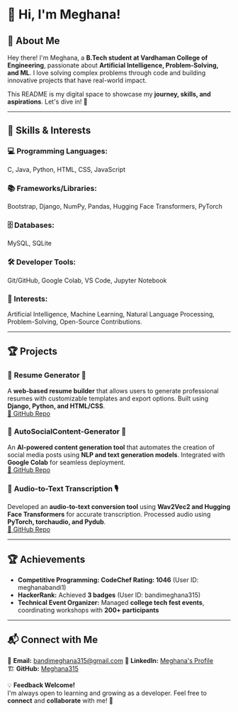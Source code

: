 # 👋 Hi, I'm Meghana!  

## 📌 About Me  
Hey there! I'm Meghana, a **B.Tech student at Vardhaman College of Engineering**, passionate about **Artificial Intelligence, Problem-Solving, and ML**. I love solving complex problems through code and building innovative projects that have real-world impact.  

This README is my digital space to showcase my **journey, skills, and aspirations**. Let's dive in! 🚀   

---

## 🚀 Skills & Interests  

### 💻 Programming Languages:  
C, Java, Python, HTML, CSS, JavaScript 

### 📚 Frameworks/Libraries:  
Bootstrap, Django, NumPy, Pandas, Hugging Face Transformers, PyTorch 

### 🗄️ Databases:  
MySQL, SQLite   

### 🛠️ Developer Tools:  
Git/GitHub, Google Colab, VS Code, Jupyter Notebook  

### 🎯 Interests:  
Artificial Intelligence, Machine Learning, Natural Language Processing, Problem-Solving, Open-Source Contributions. 

---

## 🏆 Projects  

### 🔹 **Resume Generator** 📄  
A **web-based resume builder** that allows users to generate professional resumes with customizable templates and export options. Built using **Django, Python, and HTML/CSS**.  
[🔗 GitHub Repo](https://github.com/meghana315/Resume-Generator)

### 🔹 **AutoSocialContent-Generator** 📝  
An **AI-powered content generation tool** that automates the creation of social media posts using **NLP and text generation models**. Integrated with **Google Colab** for seamless deployment.  
[🔗 GitHub Repo](https://github.com/meghana315/AutoSocialContent-Generator)  

### 🔹 **Audio-to-Text Transcription** 🎙  
Developed an **audio-to-text conversion tool** using **Wav2Vec2 and Hugging Face Transformers** for accurate transcription. Processed audio using **PyTorch, torchaudio, and Pydub**.  
[🔗 GitHub Repo](https://github.com/meghana315/audio-to-text-generator)  

---

## 🏆 Achievements  

- **Competitive Programming:** **CodeChef Rating: 1046** (User ID: meghanabandi1)  
- **HackerRank:** Achieved **3 badges** (User ID: bandimeghana315)   
- **Technical Event Organizer:** Managed **college tech fest events**, coordinating workshops with **200+ participants**  

---

## 📬 Connect with Me  

📧 **Email:** bandimeghana315@gmail.com 
💼 **LinkedIn:** [Meghana's Profile](www.linkedin.com/in/bandi-meghana-143588305)  
🏗️ **GitHub:** [Meghana315](https://github.com/meghana315)  

💡 **Feedback Welcome!**  
I'm always open to learning and growing as a developer. Feel free to **connect** and **collaborate** with me! 🚀  
